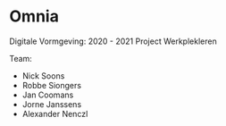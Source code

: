 # Omnia
Digitale Vormgeving: 2020 - 2021
Project Werkplekleren

Team:
- Nick Soons
- Robbe Siongers
- Jan Coomans
- Jorne Janssens
- Alexander Nenczl
